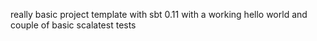 really basic project template with sbt 0.11 with a working hello world and couple of basic scalatest tests
